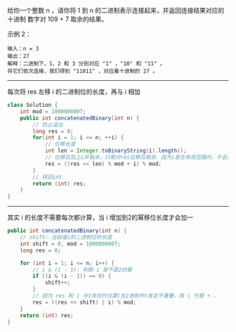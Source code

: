 给你一个整数 n ，请你将 1 到 n 的二进制表示连接起来，并返回连接结果对应的 十进制 数字对 109 + 7 取余的结果。

示例 2：

    输入：n = 3
    输出：27
    解释：二进制下，1，2 和 3 分别对应 "1" ，"10" 和 "11" 。
    将它们依次连接，我们得到 "11011" ，对应着十进制的 27 。

***
每次将 res 左移 i 的二进制位的长度，再与 i 相加

```Java
class Solution {
    int mod = 1000000007;
    public int concatenatedBinary(int n) {
        // 防止溢出
        long res = 0;
        for(int i = 1; i <= n; ++i) {
            // 位移长度
            int len = Integer.toBinaryString(i).length();
            // 位移后加上i并取余，只需对res位移后取余，因为i是在有效范围内，不会溢出
            res = ((res << len) % mod + i) % mod;
        }
        // 转回int
        return (int) res;
    }
}
```
***
其实 i 的长度不需要每次都计算，当 i 增加到2的幂移位长度才会加一

```Java
public int concatenatedBinary(int n) {
    // shift: 当前值i的二进制位的长度
    int shift = 0, mod = 1000000007;
    long res = 0;

    for (int i = 1; i <= n; i++) {
        // i & (i - 1): 判断 i 是不是2的幂
        if ((i & (i - 1)) == 0) {
            shift++;
        }
        // 因为 res 和 i 中1存在的位置(在2进制中)肯定不重叠，用 | 代替 + 。
        res = ((res << shift) | i) % mod;
    }
    return (int) res;
}
```